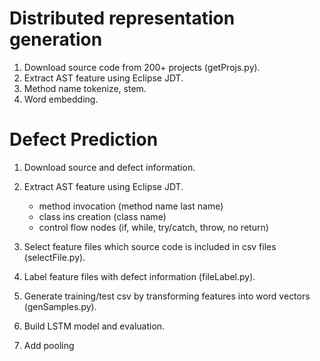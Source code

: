 # Distributed representation generation

1. Download source code from 200+ projects (getProjs.py).
2. Extract AST feature using Eclipse JDT.
3. Method name tokenize, stem.
4. Word embedding.

# Defect Prediction

1. Download source and defect information.
2. Extract AST feature using Eclipse JDT.
	- method invocation (method name last name)
	- class ins creation (class name)
	- control flow nodes (if, while, try/catch, throw, no return)

3. Select feature files which source code is included in csv files (selectFile.py).
4. Label feature files with defect information (fileLabel.py).
5. Generate training/test csv by transforming features into word vectors (genSamples.py).
6. Build LSTM model and evaluation.

7. Add pooling
